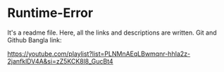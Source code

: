 # Runtime-Error
It's a readme file. Here, all the links and descriptions are written. 
Git and Github Bangla link:

https://youtube.com/playlist?list=PLNMnAEqLBwmqnr-hhIa2z-2janfklDV4A&si=zZ5KCK8l8_GucBt4

